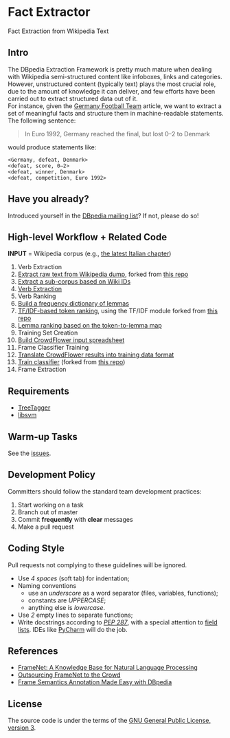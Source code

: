 # Fact Extractor
Fact Extraction from Wikipedia Text

## Intro
The DBpedia Extraction Framework is pretty much mature when dealing with Wikipedia semi-structured content like infoboxes, links and categories.  
However, unstructured content (typically text) plays the most crucial role, due to the amount of knowledge it can deliver, and few efforts have been carried out to extract structured data out of it.  
For instance, given the [Germany Football Team](http://en.wikipedia.org/wiki/Germany_national_football_team) article, we want to extract a set of meaningful facts and structure them in machine-readable statements.  
The following sentence:
> In Euro 1992, Germany reached the final, but lost 0–2 to Denmark

would produce statements like:
```
<Germany, defeat, Denmark>
<defeat, score, 0–2>
<defeat, winner, Denmark>
<defeat, competition, Euro 1992>
```

## Have you already?
Introduced yourself in the [DBpedia mailing list](https://lists.sourceforge.net/lists/listinfo/dbpedia-discussion)?
If not, please do so!

## High-level Workflow + Related Code
**INPUT** = Wikipedia corpus (e.g., [the latest Italian chapter](http://dumps.wikimedia.org/itwiki/latest/itwiki-latest-pages-articles.xml.bz2))

1. Verb Extraction
  1. [Extract raw text from Wikipedia dump](lib/WikiExtractor.py), forked from [this repo](https://github.com/attardi/wikiextractor)
  2. [Extract a sub-corpus based on Wiki IDs](get_soccer_players_articles.py)
  3. [Verb Extraction](extract_verbs.sh)
2. Verb Ranking
  1. [Build a frequency dictionary of lemmas](make_lemma_freq.py)
  2. [TF/IDF-based token ranking](tf_idfize.py), using the TF/IDF module forked from [this repo](https://github.com/hrs/python-tf-idf)
  3. [Lemma ranking based on the token-to-lemma map](compute_stdev_by_lemma.py)
3. Training Set Creation
  1. [Build CrowdFlower input spreadsheet](create_crowdflower_input.py)
4. Frame Classifier Training
  1. [Translate CrowdFlower results into training data format](crowdflower_results_into_training_data.py)
  2. [Train classifier](supervised/classifier) (forked from [this repo](https://bitbucket.org/cgiuliano/dirha))
5. Frame Extraction

## Requirements
- [TreeTagger](http://www.cis.uni-muenchen.de/~schmid/tools/TreeTagger/)
- [libsvm](http://www.csie.ntu.edu.tw/~cjlin/libsvm/)

## Warm-up Tasks
See the [issues](../../issues).

## Development Policy
Committers should follow the standard team development practices:

1. Start working on a task
2. Branch out of master
3. Commit **frequently** with **clear** messages
4. Make a pull request

## Coding Style
Pull requests not complying to these guidelines will be ignored.
- Use *4 spaces* (soft tab) for indentation;
- Naming conventions
  - use an *underscore* as a word separator (files, variables, functions);
  - constants are *UPPERCASE*;
  - anything else is *lowercase*.
- Use *2* empty lines to separate functions;
- Write docstrings according to *[PEP 287](https://www.python.org/dev/peps/pep-0287/)*, with a special attention to [field lists](http://sphinx-doc.org/domains.html#info-field-lists). IDEs like [PyCharm](https://www.jetbrains.com/pycharm/help/creating-documentation-comments.html) will do the job.

## References
- [FrameNet: A Knowledge Base for Natural Language Processing](http://www.aclweb.org/anthology/W/W14/W14-3001.pdf)
- [Outsourcing FrameNet to the Crowd](http://www.aclweb.org/anthology/P13-2130)
- [Frame Semantics Annotation Made Easy with DBpedia](http://ceur-ws.org/Vol-1030/paper-03.pdf)

## License
The source code is under the terms of the [GNU General Public License, version 3](http://www.gnu.org/licenses/gpl.html).
